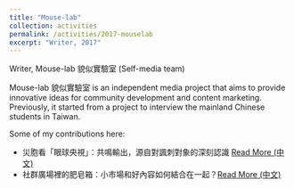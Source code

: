 ```yaml
---
title: "Mouse-lab"
collection: activities
permalink: /activities/2017-mouselab
excerpt: "Writer, 2017"
---
```


Writer, Mouse-lab 貌似實驗室 (Self-media team)

Mouse-lab 貌似實驗室 is an independent media project that aims to provide innovative ideas for community development and content marketing.
Previously, it started from a project to interview the mainland Chinese students in Taiwan.


Some of my contributions here:

- 災胞看「眼球央視」：共鳴輸出，源自對諷刺對象的深刻認識 [Read More (中文)](https://www.mouse-lab.com/2017/04/13/eyectv/)
- 社群廣場裡的肥皂箱：小市場和好內容如何結合在一起？[Read More (中文)](https://www.mouse-lab.com/2017/06/02/soapbox/)
